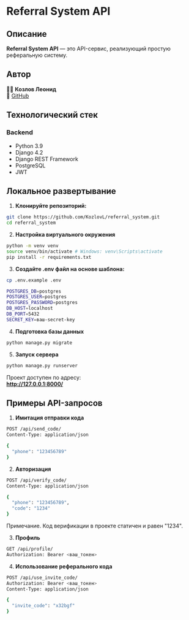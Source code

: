 # Referral System API

## Описание

**Referral System API** — это API-сервис, реализующий простую реферальную систему.


## Автор
👨‍💻 **Козлов Леонид**  
📧 [GitHub](https://github.com/KozlovL) 


## Технологический стек
### Backend
- Python 3.9
- Django 4.2
- Django REST Framework
- PostgreSQL
- JWT


## Локальное развертывание

1. **Клонируйте репозиторий:**
```bash
git clone https://github.com/KozlovL/referral_system.git
cd referral_system
```

2. **Настройка виртуального окружения**
```bash
python -m venv venv
source venv/bin/activate # Windows: venv\Scripts\activate
pip install -r requirements.txt
```

3. **Создайте .env файл на основе шаблона:**
```bash
cp .env.example .env
```

```bash
POSTGRES_DB=postgres
POSTGRES_USER=postgres
POSTGRES_PASSWORD=postgres
DB_HOST=localhost
DB_PORT=5432
SECRET_KEY=ваш-secret-key
```

4. **Подготовка базы данных**
```bash
python manage.py migrate
```

5. **Запуск сервера**
```bash
python manage.py runserver
```

Проект доступен по адресу:  
**http://127.0.0.1:8000/**


## Примеры API-запросов

1. **Имитация отправки кода**
```bash
POST /api/send_code/
Content-Type: application/json

{
  "phone": "123456789"
}
```

2. **Авторизация**
```bash
POST /api/verify_code/
Content-Type: application/json

{
  "phone": "123456789",
  "code": "1234"
}
```

Примечание.
Код верификации в проекте статичен и равен "1234".

3. **Профиль**
```bash
GET /api/profile/
Authorization: Bearer <ваш_токен>
```

4. **Использование реферального кода**
```bash
POST /api/use_invite_code/
Authorization: Bearer <ваш_токен>
Content-Type: application/json

{
  "invite_code": "x32bgf"
}
```
